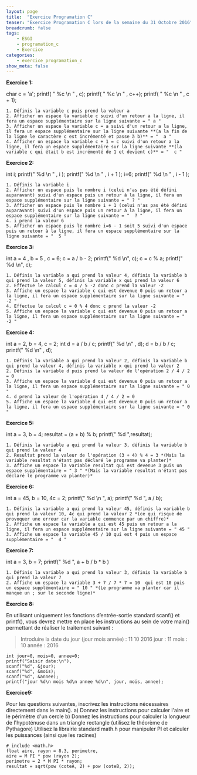 ```yaml
---
layout: page
title:  "Exercice Programation C"
teaser: "Exercice Programation C lors de la semaine du 31 Octobre 2016"
breadcrumb: false
tags:
    - ESGI
    - programation_c
    - Exercice
categories:
    - exercice_programation_c
show_meta: false
---
```


**Exercice 1:**

char c = 'a';
printf( " %c \n " , c);
printf( " %c \n " , c++);
printf( " %c \n " , c + 1);

    1. Définis la variable c puis prend la valeur a
    2. Afficher un espace la variable c suivi d'un retour a la ligne, il fera un espace supplémentaire sur la ligne suivante = " a "
    3. Afficher un espace la variable c = a suivi d'un retour a la ligne, il fera un espace supplémentaire sur la ligne suivante **(a la fin de la ligne le caractère c est incrémenté et passe à b)** = "  a "
    4. Afficher un espace la variable c + 1 = c suivi d'un retour a la ligne, il fera un espace supplémentaire sur la ligne suivante **(la variable c qui était b est incrémenté de 1 et devient c)** = "  c "

**Exercice 2:**

int i;
printf(" %d \n " , i );
printf(" %d \n " , i + 1 );
i=6;
printf(" %d \n " , i - 1 );

    1. Définis la variable i
    2. Afficher un espace puis le nombre i (celui n'as pas été défini auparavant) suivi d'un espace puis un retour à la ligne, il fera un espace supplémentaire sur la ligne suivante = " ? "
    3. Afficher un espace puis le nombre i + 1 (celui n'as pas été défini auparavant) suivi d'un espace puis un retour à la ligne, il fera un espace supplémentaire sur la ligne suivante = "  ? "
    4. i prend la valeur 6
    5. Afficher un espace puis le nombre i=6 - 1 soit 5 suivi d'un espace puis un retour à la ligne, il fera un espace supplémentaire sur la ligne suivante = "  5 "

**Exercice 3:**

int a = 4 , b = 5 , c = 6;
c = a / b - 2;
printf(" %d \n", c);
c = c % a;
printf(" %d \n", c);

    1. Définis la variable a qui prend la valeur 4, définis la variable b qui prend la valeur 5, définis la variable x qui prend la valeur 6
    2. Effectue le calcul c = 4 / 5 -2 donc c prend la valeur -2
    3. Affiche un espace la variable c qui est devenue 0 puis un retour a la ligne, il fera un espace supplémentaire sur la ligne suivante = " -2 "
    4. Effectue le calcul c = 0 % 4 donc c prend la valeur -2
    5. Affiche un espace la variable c qui est devenue 0 puis un retour a la ligne, il fera un espace supplémentaire sur la ligne suivante = " -2 "

**Exercice 4:**

int a = 2, b = 4, c = 2;
int d = a / b / c;
printf(" %d \n" , d);
d = b / b / c;
printf(" %d \n" , d);

    1. Définis la variable a qui prend la valeur 2, définis la variable b qui prend la valeur 4, définis la variable x qui prend la valeur 2
    2. Définis la variable d puis prend la valeur de l'opération 2 / 4 / 2 = 0
    3. Affiche un espace la variable d qui est devenue 0 puis un retour a la ligne, il fera un espace supplémentaire sur la ligne suivante = " 0 "
    4. d prend la valeur de l'opération 4 / 4 / 2 = 0
    5. Affiche un espace la variable d qui est devenue 0 puis un retour a la ligne, il fera un espace supplémentaire sur la ligne suivante = " 0 "

**Exercice 5:**

int a = 3, b = 4;
resultat = (a + b) % b;
printf(" %d ",resultat);

    1. Définis la variable a qui prend la valeur 3, définis la variable b qui prend la valeur 4
    2. Resultat prend la valeur de l'opération (3 + 4) % 4 = 3 *(Mais la variable resultat n'étant pas déclaré le programme va planter)*
    3. Affiche un espace la variable resultat qui est devenue 3 puis un espace supplémentaire = " 3 " *(Mais la variable resultat n'étant pas déclaré le programme va planter)*

**Exercice 6:**

int a = 45, b = 10, 4c = 2;
printf(" %d \n ", a);
printf(" %d ", a / b);

    1. Définis la variable a qui prend la valeur 45, définis la variable b qui prend la valeur 10, 4c qui prend la valeur 2 *(ce qui risque de provoquer une erreur car la variable commence par un chiffre)*
    2. Affiche un espace la variable a qui est 45 puis un retour a la ligne, il fera un espace supplémentaire sur la ligne suivante = " 45 "
    3. Affiche un espace la variable 45 / 10 qui est 4 puis un espace supplémentaire = "  4 "

**Exercice 7:**

int a = 3, b = 7;
printf(" %d ", a + b / b * b )

    1. Définis la variable a qui prend la valeur 3, définis la variable b qui prend la valeur 7
    2. Affiche un espace la variable 3 + 7 / 7 * 7 = 10  qui est 10 puis un espace supplémentaire = " 10 " *(Le programme va planter car il manque un ; sur le seconde ligne)*

**Exercice 8:**

En utilisant uniquement les fonctions d’entrée-sortie standard scanf() et printf(), vous
devrez mettre en place les instructions au sein de votre main() permettant de réaliser le
traitement suivant :
> Introduire la date du jour (jour mois année) : 11 10 2016
> jour : 11
mois : 10
année : 2016

    int jour=0, mois=0, annee=0;
    printf("Saisir date:\n"),
    scanf("%d", &jour);
    scanf("%d", &mois);
    scanf("%d", &annee);
    printf("jour %d\n mois %d\n annee %d\n", jour, mois, annee);


**Exercice9:**

Pour les questions suivantes, inscrivez les instructions nécessaires directement dans le
main().
a) Donnez les instructions pour calculer l'aire et le périmètre d'un cercle
b) Donnez les instructions pour calculer la longueur de l'hypoténuse dans un triangle
rectangle (utilisez le théorème de Pythagore)
Utilisez la librairie standard math.h pour manipuler PI et calculer les puissances (ainsi
que les racines)

    # include <math.h>
    float aire, rayon = 8.3, perimetre,
    aire = M PI * pow (rayon 2);
    perimetre = 2 * M PI * rayon;
    resultat = sqrt(pow (coteA, 2) + pow (coteB, 2));
